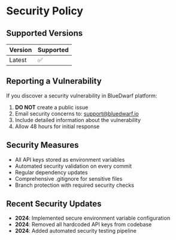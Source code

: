 # Security Policy

## Supported Versions

| Version | Supported          |
| ------- | ------------------ |
| Latest  | :white_check_mark: |

## Reporting a Vulnerability

If you discover a security vulnerability in BlueDwarf platform:

1. **DO NOT** create a public issue
2. Email security concerns to: support@bluedwarf.io
3. Include detailed information about the vulnerability
4. Allow 48 hours for initial response

## Security Measures

- All API keys stored as environment variables
- Automated security validation on every commit
- Regular dependency updates
- Comprehensive .gitignore for sensitive files
- Branch protection with required security checks

## Recent Security Updates

- **2024**: Implemented secure environment variable configuration
- **2024**: Removed all hardcoded API keys from codebase
- **2024**: Added automated security testing pipeline
